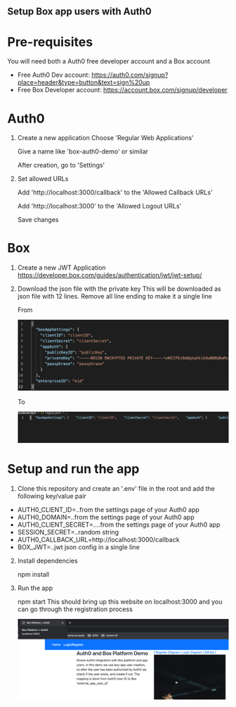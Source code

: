 ## Setup Box app users with Auth0

# Pre-requisites
You will need both a Auth0 free developer account and a Box account
- Free Auth0 Dev account: https://auth0.com/signup?place=header&type=button&text=sign%20up
- Free Box Developer account: https://account.box.com/signup/developer

# Auth0

1. Create a new application
    Choose 'Regular Web Applications'
  
    Give a name like 'box-auth0-demo' or similar
  
    After creation, go to 'Settings'

2. Set allowed URLs
  
    Add 'http://localhost:3000/callback' to the 'Allowed Callback URLs'
  
    Add 'http://localhost:3000' to the 'Allowed Logout URLs'
  
    Save changes

# Box

1. Create a new JWT Application https://developer.box.com/guides/authentication/jwt/jwt-setup/
2. Download the json file with the private key
   This will be downloaded as json file with 12 lines. Remove all line ending to make it a single line
  
    From

    ![multi](/images/multi.png)
    
    To
    
    ![single](/images/single.png)

# Setup and run the app

1. Clone this repository and create an '.env' file in the root and add the following key/value pair
  -  AUTH0_CLIENT_ID=..from the settings page of your Auth0 app
  -  AUTH0_DOMAIN=..from the settings page of your Auth0 app
  -  AUTH0_CLIENT_SECRET=....from the settings page of your Auth0 app
  -  SESSION_SECRET=..random string 
  -  AUTH0_CALLBACK_URL=http://localhost:3000/callback
  -  BOX_JWT=..jwt json config in a single line

2. Install dependencies

    npm install

3. Run the app

    npm start
    This should bring up this website on localhost:3000 and you can go through the registration process
  
    ![screen](/images/screen.png)


